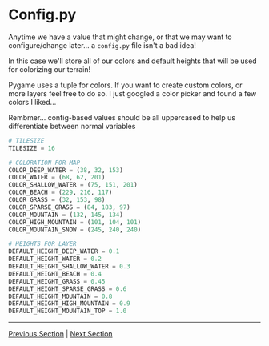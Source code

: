 # Config.py
Anytime we have a value that might change, or that we may want to configure/change later...
a `config.py` file isn't a bad idea!

In this case we'll store all of our colors and default heights that will be used
for colorizing our terrain!

Pygame uses a tuple for colors. If you want to create custom colors, or more layers feel
free to do so. I just googled a color picker and found a few colors I liked...

Rembmer... config-based values should be all uppercased to help us differentiate between
normal variables

```python
# TILESIZE
TILESIZE = 16

# COLORATION FOR MAP
COLOR_DEEP_WATER = (38, 32, 153)
COLOR_WATER = (68, 62, 201)
COLOR_SHALLOW_WATER = (75, 151, 201)
COLOR_BEACH = (229, 216, 117)
COLOR_GRASS = (32, 153, 98)
COLOR_SPARSE_GRASS = (84, 183, 97)
COLOR_MOUNTAIN = (132, 145, 134)
COLOR_HIGH_MOUNTAIN = (101, 104, 101)
COLOR_MOUNTAIN_SNOW = (245, 240, 240)

# HEIGHTS FOR LAYER
DEFAULT_HEIGHT_DEEP_WATER = 0.1
DEFAULT_HEIGHT_WATER = 0.2
DEFAULT_HEIGHT_SHALLOW_WATER = 0.3
DEFAULT_HEIGHT_BEACH = 0.4
DEFAULT_HEIGHT_GRASS = 0.45
DEFAULT_HEIGHT_SPARSE_GRASS = 0.6
DEFAULT_HEIGHT_MOUNTAIN = 0.8
DEFAULT_HEIGHT_HIGH_MOUNTAIN = 0.9
DEFAULT_HEIGHT_MOUNTAIN_TOP = 1.0
```

---
[Previous Section](slider.md)  |  [Next Section](terrain_generator.md)